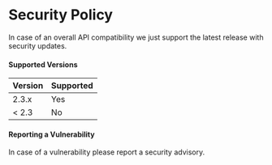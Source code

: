 # Security Policy

In case of an overall API compatibility we just support the latest release
with security updates.

#### Supported Versions

| Version | Supported          |
| ------- | ------------------ |
| 2.3.x   | Yes                |
| < 2.3   | No                 |

#### Reporting a Vulnerability

In case of a vulnerability please report a security advisory.
